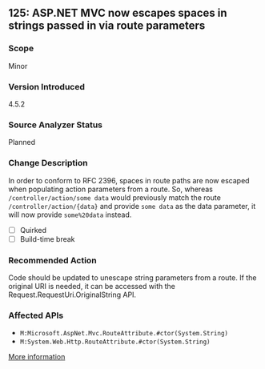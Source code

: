 ## 125: ASP.NET MVC now escapes spaces in strings passed in via route parameters

### Scope
Minor

### Version Introduced
4.5.2

### Source Analyzer Status
Planned

### Change Description
In order to conform to RFC 2396, spaces in route paths are now escaped when populating action parameters from a route. So, whereas  `/controller/action/some data` would previously match the route `/controller/action/{data}` and provide `some data` as the data parameter, it will now provide `some%20data` instead.

- [ ] Quirked
- [ ] Build-time break

### Recommended Action
Code should be updated to unescape string parameters from a route. If the original URI is needed, it can be accessed with the Request.RequestUri.OriginalString API.

### Affected APIs
* `M:Microsoft.AspNet.Mvc.RouteAttribute.#ctor(System.String)`
* `M:System.Web.Http.RouteAttribute.#ctor(System.String)`

[More information](http://connect.microsoft.com/VisualStudio/feedback/details/878827/issues-with-encoding-in-web-api-in-4-5-2)

<!--
    ### Notes
    Single-diagnostic compilation action analyzer
-->

